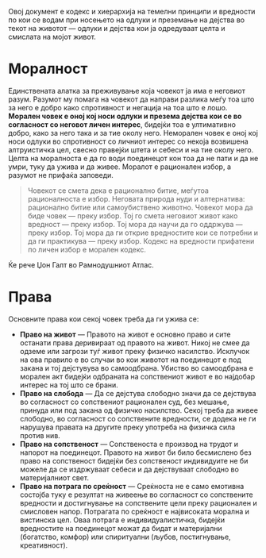 ﻿Овој документ е кодекс и хиерархија на темелни принципи и вредности по кои се водам при носењето на одлуки и преземање на дејства во текот на животот — одлуки и дејства кои ја одредуваат целта и смислата на мојот живот. 

# Моралност

Единствената алатка за преживување која човекот ја има е неговиот разум. Разумот му помага на човекот да направи разлика меѓу тоа што за него е добро како спротивност и негација на тоа што е лошо. **Морален човек е оној кој носи одлуки и презема дејства кои се во согласност со неговот личен интерес**, бидејќи тоа е ултимативно добро, како за него така и за тие околу него. Неморален човек е оној кој носи одлуки во спротивност со личниот интерес со некоја возвишена алтруистичка цел, свесно правејќи штета и себеси и на тие околу него. Целта на моралноста е да го води поединецот кон тоа да не пати и да не умри, туку да ужива и да живее. Моралот е рационален избор, а разумот не прифаќа заповеди.

> Човекот се смета дека е рационално битие, меѓутоа рационалноста е избор. Неговата природа нуди и алтернатива: рационално битие или самоубиствено животно. Човекот мора да биде човек — преку избор. Тој го смета неговиот живот како вредност — преку избор. Тој мора да научи да го оддржува — преку избор. Тој мора да ги открие вредностите кои се потребни и да ги практикува — преку избор. Кодекс на вредности прифатени по личен избор е морален кодекс.

Ќе рече Џон Галт во Рамнодушниот Атлас.

# Права

Основните права кои секој човек треба да ги ужива се:
- **Право на живот** — Правото на живот е основно право и сите останати права деривираат од правото на живот. Никој не смее да одземе или загрози туѓ живот преку физичко насилство. Исклучок на ова правило е во случаи во кои животот на поединецот е под закана и тој дејстувува во самоодбрана. Убиство во самоодбрана е морален акт бидејќи одбраната на сопствениот живот е во најдобар интерес на тој што се брани. 
- **Право на слобода** — Да се дејстува слободно значи да се дејствува во согласност со сопствениот рационален суд, без мешање, принуда или под закана од физичко насилство. Секој треба да живее слободно, во согласност со сопствените вредности, се додека не ги нарушува правата на другите преку употреба на физичка сила против нив.
- **Право на сопственост** — Сопственоста е производ на трудот и напорот на поединецот. Правото на живот би било бесмислено без право на сопственост бидејќи без сопственост индивидуите не би можеле да се издржуваат себеси и да дејствуваат слободно во материјалниот свет. 
- **Право на потрага по среќност** — Среќноста не е само емотивна состојба туку е резултат на живеење во согласност со сопствените вредности и достигнување на сопствените цели преку рационален и смисловен напор. Потрагата по среќност е највисоката морална и вистинска цел. Оваа потрага е индивидуалистичка, бидејќи вредностите на поединецот можат да бидат и материјални (богатство, комфор) или спиритуални (љубов, постигнување, креативност). 

